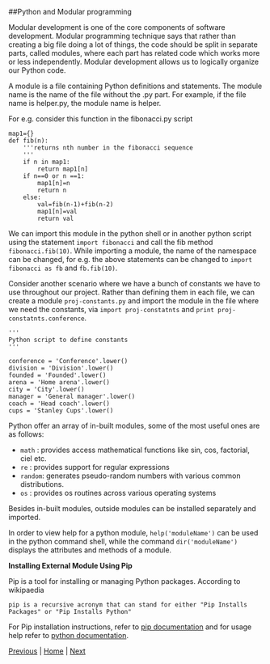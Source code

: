 ##Python and Modular programming

Modular development is one of the core components of software development. Modular programming technique says that rather than creating a big file doing a lot of things, the code should be split in separate parts, called modules, where each part has related code which works more or less independently. Modular development allows us to logically organize our Python code. 

A module is a file containing Python definitions and statements. The module name is the name of the file without the .py part. For example, if the file name is helper.py, the module name is helper.

For e.g. consider this function in the fibonacci.py script

```
map1={}
def fib(n):
    '''returns nth number in the fibonacci sequence 
    '''
    if n in map1:
        return map1[n]
    if n==0 or n ==1:
        map1[n]=n
        return n
    else:
        val=fib(n-1)+fib(n-2)
        map1[n]=val
        return val
```        
We can import this module in the python shell or in another python script using the statement `import fibonacci` and call the fib method `fibonacci.fib(10)`. While importing a module, the name of the namespace can be changed, for e.g. the above statements can be changed to `import fibonacci as fb` and `fb.fib(10)`.

Consider another scenario where we have a bunch of constants we have to use throughout our project. Rather than defining them in each file, we can create a module `proj-constants.py` and import the module in the file where we need the constants, via `import proj-constatnts` and `print proj-constatnts.conference`.

```
'''
Python script to define constants 
'''

conference = 'Conference'.lower()
division = 'Division'.lower()
founded = 'Founded'.lower()
arena = 'Home arena'.lower()
city = 'City'.lower()
manager = 'General manager'.lower()
coach = 'Head coach'.lower()
cups = 'Stanley Cups'.lower()

```

Python offer an array of in-built modules, some of the most useful ones are as follows:

* `math` : provides access mathematical  functions like sin, cos, factorial, ciel etc.
* `re`   : provides support for regular expressions
* `random`: generates pseudo-random numbers with various common distributions.
* `os`   : provides os routines across various operating systems 


Besides in-built modules, outside modules can be installed separately and imported.

In order to view help for a python module, `help('moduleName')` can be used in the python command shell, while the command `dir('moduleName')` displays the attributes and methods of a module.  

__Installing External Module Using Pip__

Pip is a tool for installing or managing Python packages. According to wikipaedia

`pip is a recursive acronym that can stand for either "Pip Installs Packages" or "Pip Installs Python"`

For Pip installation instructions, refer to [pip documentation](https://pip.pypa.io/en/stable/installing/#install-pip) and for usage help refer to [python documentation](https://docs.python.org/2.7/installing/).

[Previous](https://github.com/joed7/fose_python/blob/master/syntax.md)  |  [Home](https://github.com/joed7/Python/blob/master/home.md)  |  [Next](https://github.com/joed7/fose_python/blob/master/filemangement.md)

